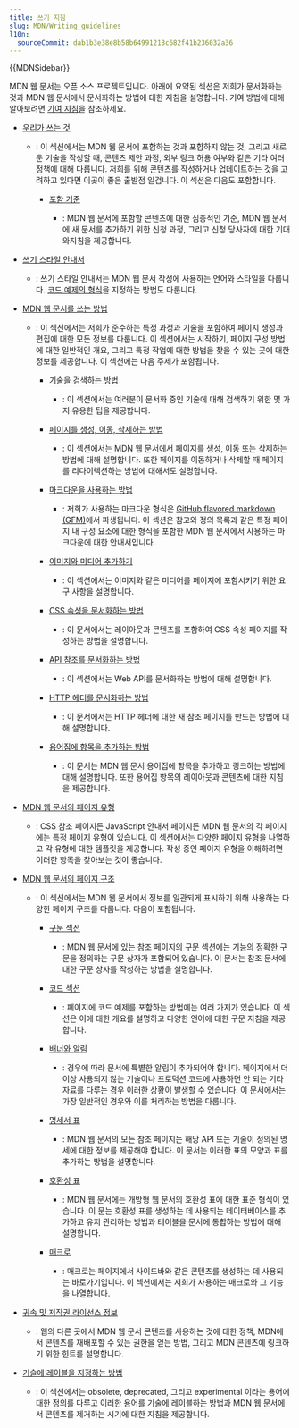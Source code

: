```yaml
---
title: 쓰기 지침
slug: MDN/Writing_guidelines
l10n:
  sourceCommit: dab1b3e38e8b58b64991218c682f41b236032a36
---
```


{{MDNSidebar}}

MDN 웹 문서는 오픈 소스 프로젝트입니다. 아래에 요약된 섹션은 저희가 문서화하는 것과 MDN 웹 문서에서 문서화하는 방법에 대한 지침을 설명합니다. 기여 방법에 대해 알아보려면 [기여 지침](/ko/docs/MDN/Community)을 참조하세요.

- [우리가 쓰는 것](/ko/docs/MDN/Writing_guidelines/What_we_write)

  - : 이 섹션에서는 MDN 웹 문서에 포함하는 것과 포함하지 않는 것, 그리고 새로운 기술을 작성할 때, 콘텐츠 제안 과정, 외부 링크 허용 여부와 같은 기타 여러 정책에 대해 다룹니다. 저희를 위해 콘텐츠를 작성하거나 업데이트하는 것을 고려하고 있다면 이곳이 좋은 출발점 일겁니다. 이 섹션은 다음도 포함합니다.

    - [포함 기준](/ko/docs/MDN/Writing_guidelines/What_we_write/Criteria_for_inclusion)

      - : MDN 웹 문서에 포함할 콘텐츠에 대한 심층적인 기준, MDN 웹 문서에 새 문서를 추가하기 위한 신청 과정, 그리고 신청 당사자에 대한 기대와지침을 제공합니다.
  
- [쓰기 스타일 안내서](/ko/docs/MDN/Writing_guidelines/Writing_style_guide)

  - : 쓰기 스타일 안내서는 MDN 웹 문서 작성에 사용하는 언어와 스타일을 다룹니다. [코드 예제의 형식](/ko/docs/MDN/Writing_guidelines/Writing_style_guide/Code_style_guide)을 지정하는 방법도 다룹니다.

- [MDN 웹 문서를 쓰는 방법](ko/docs/MDN/Writing_guidelines/Howto)

  - : 이 섹션에서는 저희가 준수하는 특정 과정과 기술을 포함하여 페이지 생성과 편집에 대한 모든 정보를 다룹니다. 이 섹션에서는 시작하기, 페이지 구성 방법에 대한 일반적인 개요, 그리고 특정 작업에 대한 방법을 찾을 수 있는 곳에 대한 정보를 제공합니다. 이 섹션에는 다음 주제가 포함됩니다.

    - [기술을 검색하는 방법](/ko/docs/MDN/Writing_guidelines/Howto/Research_technology)

      - : 이 섹션에서는 여러분이 문서화 중인 기술에 대해 검색하기 위한 몇 가지 유용한 팁을 제공합니다.

    - [페이지를 생성, 이동, 삭제하는 방법](/ko/docs/MDN/Writing_guidelines/Howto/Creating_moving_deleting)

      - : 이 섹션에서는 MDN 웹 문서에서 페이지를 생성, 이동 또는 삭제하는 방법에 대해 설명합니다. 또한 페이지를 이동하거나 삭제할 때 페이지를 리다이렉션하는 방법에 대해서도 설명합니다.

    - [마크다운을 사용하는 방법](/ko/docs/MDN/Writing_guidelines/Howto/Markdown_in_MDN)

      - : 저희가 사용하는 마크다운 형식은 [GitHub flavored markdown (GFM)](https://github.github.com/gfm/)에서 파생됩니다. 이 섹션은 참고와 정의 목록과 같은 특정 페이지 내 구성 요소에 대한 형식을 포함한 MDN 웹 문서에서 사용하는 마크다운에 대한 안내서입니다.

    - [이미지와 미디어 추가하기](/ko/docs/MDN/Writing_guidelines/Howto/Images_media)
    
      - : 이 섹션에서는 이미지와 같은 미디어를 페이지에 포함시키기 위한 요구 사항을 설명합니다.

    - [CSS 속성을 문서화하는 방법](/ko/docs/MDN/Writing_guidelines/Howto/Document_a_CSS_property)

      - : 이 문서에서는 레이아웃과 콘텐츠를 포함하여 CSS 속성 페이지를 작성하는 방법을 설명합니다.

    - [API 참조를 문서화하는 방법](/ko/docs/MDN/Writing_guidelines/Howto/Write_an_api_reference)

      - : 이 섹션에서는 Web API를 문서화하는 방법에 대해 설명합니다.

    - [HTTP 헤더를 문서화하는 방법](/ko/docs/MDN/Writing_guidelines/Howto/Document_an_HTTP_header)

      - : 이 문서에서는 HTTP 헤더에 대한 새 참조 페이지를 만드는 방법에 대해 설명합니다.

    - [용어집에 항목을 추가하는 방법](/ko/docs/MDN/Writing_guidelines/Howto/Write_a_new_entry_in_the_glossary)

      - : 이 문서는 MDN 웹 문서 용어집에 항목을 추가하고 링크하는 방법에 대해 설명합니다. 또한 용어집 항목의 레이아웃과 콘텐츠에 대한 지침을 제공합니다.

- [MDN 웹 문서의 페이지 유형](/ko/docs/MDN/Writing_guidelines/Page_structures/Page_types)

  - : CSS 참조 페이지든 JavaScript 안내서 페이지든 MDN 웹 문서의 각 페이지에는 특정 페이지 유형이 있습니다. 이 섹션에서는 다양한 페이지 유형을 나열하고 각 유형에 대한 템플릿을 제공합니다. 작성 중인 페이지 유형을 이해하려면 이러한 항목을 찾아보는 것이 좋습니다.

- [MDN 웹 문서의 페이지 구조](/ko/docs/MDN/Writing_guidelines/Page_structures)

  - : 이 섹션에서는 MDN 웹 문서에서 정보를 일관되게 표시하기 위해 사용하는 다양한 페이지 구조를 다룹니다. 다음이 포함됩니다.

    - [구문 섹션](/ko/docs/MDN/Writing_guidelines/Page_structures/Syntax_sections)
    
      - : MDN 웹 문서에 있는 참조 페이지의 구문 섹션에는 기능의 정확한 구문을 정의하는 구문 상자가 포함되어 있습니다. 이 문서는 참조 문서에 대한 구문 상자를 작성하는 방법을 설명합니다.

    - [코드 섹션](/ko/docs/MDN/Writing_guidelines/Page_structures/Code_examples)

      - : 페이지에 코드 예제를 포함하는 방법에는 여러 가지가 있습니다. 이 섹션은 이에 대한 개요를 설명하고 다양한 언어에 대한 구문 지침을 제공합니다.
    
    - [배너와 알림](/ko/docs/MDN/Writing_guidelines/Page_structures/Banners_and_notices)

      - : 경우에 따라 문서에 특별한 알림이 추가되어야 합니다. 페이지에서 더 이상 사용되지 않는 기술이나 프로덕션 코드에 사용하면 안 되는 기타 자료를 다루는 경우 이러한 상황이 발생할 수 있습니다. 이 문서에서는 가장 일반적인 경우와 이를 처리하는 방법을 다룹니다.
    
    - [명세서 표](/ko/docs/MDN/Writing_guidelines/Page_structures/Specification_tables)

      - : MDN 웹 문서의 모든 참조 페이지는 해당 API 또는 기술이 정의된 명세에 대한 정보를 제공해야 합니다. 이 문서는 이러한 표의 모양과 표를 추가하는 방법을 설명합니다.
    
    - [호환성 표](/ko/docs/MDN/Writing_guidelines/Page_structures/Compatibility_tables)

      - : MDN 웹 문서에는 개방형 웹 문서의 호환성 표에 대한 표준 형식이 있습니다. 이 문는 호환성 표를 생성하는 데 사용되는 데이터베이스를 추가하고 유지 관리하는 방법과 테이블을 문서에 통합하는 방법에 대해 설명합니다.
    
    - [매크로](/ko/docs/MDN/Writing_guidelines/Page_structures/Macros)

      - : 매크로는 페이지에서 사이드바와 같은 콘텐츠를 생성하는 데 사용되는 바로가기입니다. 이 섹션에서는 저희가 사용하는 매크로와 그 기능을 나열합니다.

- [귀속 및 저작권 라이선스 정보](/ko/docs/MDN/Writing_guidelines/Attrib_copyright_license)

  - : 웹의 다른 곳에서 MDN 웹 문서 콘텐츠를 사용하는 것에 대한 정책, MDN에서 콘텐츠를 재배포할 수 있는 권한을 얻는 방법, 그리고 MDN 콘텐츠에 링크하기 위한 힌트를 설명합니다.

- [기술에 레이블을 지정하는 방법](/ko/docs/MDN/Writing_guidelines/Experimental_deprecated_obsolete)

  - : 이 섹션에서는 obsolete, deprecated, 그리고 experimental 이라는 용어에 대한 정의를 다루고 이러한 용어를 기술에 레이블하는 방법과 MDN 웹 문서에서 콘텐츠를 제거하는 시기에 대한 지침을 제공합니다.
